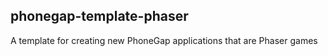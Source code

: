 phonegap-template-phaser
------------------------


A template for creating new PhoneGap applications that are Phaser games


